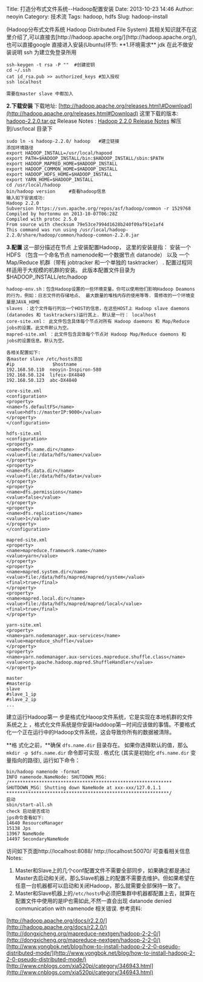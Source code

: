 Title: 打造分布式文件系统--Hadoop配置安装
Date: 2013-10-23 14:46
Author: neoyin
Category: 技术流
Tags: hadoop, hdfs
Slug: hadoop-install

</p>
(Hadoop分布式文件系统 Hadoop Distributed File System)
其相关知识就不在这里介绍了,可以直接去[http://hadoop.apache.org/](http://hadoop.apache.org/),也可以直接google
直接进入安装(Ubuntu)环节: **1.环境需求** jdk 在此不做安装说明 ssh
为建立免登录所用 <!--more-->

    ssh-keygen -t rsa -P ""  #创建密钥
    cd ~/.ssh
    cat id_rsa.pub >> authorized_keys #加入授权
    ssh localhost

    需要在master slave 中都加入

**2.下载安装** 下载地址:
[http://hadoop.apache.org/releases.html\#Download](http://hadoop.apache.org/releases.html#Download)
这里下载的版本:
[hadoop-2.2.0.tar.gz](http://www.eu.apache.org/dist/hadoop/common/hadoop-2.2.0/hadoop-2.2.0.tar.gz)
Release Notes : [Hadoop 2.2.0 Release
Notes](http://hadoop.apache.org/docs/r2.2.0/hadoop-project-dist/hadoop-common/releasenotes.html)
解压到/usr/local 目录下

    sudo ln -s hadoop-2.2.0/ hadoop   #建立链接
    添加环境路径
    export HADOOP_INSTALL=/usr/local/hapood
    export PATH=$HADOOP_INSTALL/bin:$HADOOP_INSTALL/sbin:$PATH
    export HADOOP_MAPRED_HOME=$HADOOP_INSTALL
    export HADOOP_COMMON_HOME=$HADOOP_INSTALL
    export HADOOP_HDFS_HOME=$HADOOP_INSTALL
    export YARN_HOME=$HADOOP_INSTALL  
    cd /usr/local/hadoop
    bin/hadoop version     #查看hadoop信息
    输入如下安装成功:
    Hadoop 2.2.0
    Subversion https://svn.apache.org/repos/asf/hadoop/common -r 1529768
    Compiled by hortonmu on 2013-10-07T06:28Z
    Compiled with protoc 2.5.0
    From source with checksum 79e53ce7994d1628b240f09af91e1af4
    This command was run using /usr/local/hadoop-2.2.0/share/hadoop/common/hadoop-common-2.2.0.jar

**3.配置** 这一部分描述在节点 上安装配置Hadoop， 这里的安装是指： 安装一个
HDFS （包含一个命名节点 namenode和一个数据节点 datanode） 以及 一个
Map/Reduce 机群（带有 jobtracker 和一个单独的 tasktracker） .
配置过程同样适用于大规模的机群的安装。
此版本配置文件目录为$HADOOP\_INSTALL/etc/hadoop

    hadoop-env.sh：包含Hadoop设置的一些环境变量。你可以使用他们影响Hadoop Deamons的行为，例如：日志文件的存储地点、 最大数量的堆栈内存的使用等等. 需修改的一个环境变量是JAVA_HOME
    slaves ：这个文件每行列出一个HOST的信息，在这些HOST上 Hadoop slave daemons (datanodes 和 tasktrackers)运行其上. 默认是一行： localhost
    core-site.xml： 此文件包含具体每个节点对所有 Hadoop daemons 和 Map/Reduce jobs的设置。此文件默认为空。
    mapred-site.xml ：此文件包含具体每个节点对 Hadoop Map/Reduce daemons 和 jobs的设置信息。默认为空。

    各相关配置如下:
    各master slave /etc/hosts添加
    #ip              $hostname
    192.168.50.110  neoyin-Inspiron-580
    192.168.50.124  lifeix-DX4840
    192.168.50.123  abc-DX4840

    core-site.xml
    <configuration>
    <property>
    <name>fs.defaultFS</name>
    <value>hdfs://masterIP:9000</value>
    </property>
    </configuration>

    hdfs-site.xml
    <configuration>
    <property>
    <name>dfs.name.dir</name>
    <value>file:/data/hdfs/name</value>
    </property>
    <property>
    <name>dfs.data.dir</name>
    <value>file:/data/hdfs/data</value>
    </property>
    <property>
    <name>dfs.permissions</name>
    <value>false</value>
    </property>
    <property>
    <name>dfs.replication</name>
    <value>1</value>
    </property>
    </configuration>

    mapred-site.xml
    <property>
    <name>mapreduce.framework.name</name>
    <value>yarn</value>
    </property>
    <property>
    <name>mapred.system.dir</name>
    <value>file:/data/hdfs/mapred/mapred/system</value>
    <final>true</final>
    </property>
    <property>
    <name>mapred.local.dir</name>
    <value>file:/data/hdfs/mapred/mapred/local</value>
    <final>true</final>
    </property>

    yarn-site.xml
    <property>
    <name>yarn.nodemanager.aux-services</name>
    <value>mapreduce_shuffle</value>
    </property>
    <property>
    <name>yarn.nodemanager.aux-services.mapreduce.shuffle.class</name>
    <value>org.apache.hadoop.mapred.ShuffleHandler</value>
    </property>

    master
    #masterip
    slave
    #slave_1_ip
    #slave_2_ip
    ...

建立运行Hadoop第一
步是格式化Haoop文件系统，它是实现在本地机群的文件系统之上
，格式化文件系统是你安装Haddoop第一时间应该做的事情。不要格式化一个正在运行中的Hadoop文件系统，这会导致你所有的数据被清除。

**格 式化之前，**确保 `dfs.name.dir` 目录存在。 如果你选择默认的值，那么
`mkdir -p $dfs.name.dir` 命令即可实现 . 格式化 (其实是初始化
`dfs.name.dir` 变量指向的路径), 运行如下命令：

    bin/hadoop namenode -format
    INFO namenode.NameNode: SHUTDOWN_MSG: 
    /************************************************************
    SHUTDOWN_MSG: Shutting down NameNode at xxx-xxx/127.0.1.1
    ************************************************************/
    启动
    sbin/start-all.sh
    check 启动是否成功
    jps命令查看如下:
    14640 ResourceManager
    15138 Jps
    13967 NameNode
    14497 SecondaryNameNode

访问如下页面http://localhost:8088/ http://localhost:50070/
可查看相关信息 Notes:

1.  Master和Slave上的几个conf配置文件不需要全部同步，如果确定都是通过Master去启动和关闭，那么Slave机器上的配置不需要去维护。但如果希望在任意一台机器都可以启动和关闭Hadoop，那么就需要全部保持一致了。
2.  Master和Slave机器上的`/etc/hosts`中必须把集群中机器都配置上去，就算在配置文件中使用的是IP也需如此,不然一直会出现
    datanode denied communication with namenode 相关错误. 参考资料:

[http://hadoop.apache.org/docs/r2.2.0/](http://hadoop.apache.org/docs/r2.2.0/)
[http://dongxicheng.org/mapreduce-nextgen/hadoop-2-2-0/](http://dongxicheng.org/mapreduce-nextgen/hadoop-2-2-0/)
[http://www.yongbok.net/blog/how-to-install-hadoop-2-2-0-pseudo-distributed-mode/](http://www.yongbok.net/blog/how-to-install-hadoop-2-2-0-pseudo-distributed-mode/)
[http://www.cnblogs.com/xia520pi/category/346943.html](http://www.cnblogs.com/xia520pi/category/346943.html)

